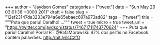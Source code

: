 
+++
author = "Jaydson Gomes"
categories = ["tweet"]
date = "Sun May 29 03:01:38 +0000 2011"
draft = false
slug = "12ef23147da3233e794a6e65ebaec607a973ad82"
tags = ["tweet"]
title = """Puta que pariu! Caralho! ..."""
tweet = true
micro = true
tweet_url = "https://twitter.com/jaydson/status/74671711743770624"
+++
Puta que pariu! Caralho! Porra! RT @RafaMorawski: 47% dos perfis no Facebook contêm palavrões. http://bit.ly/lcCzfO
